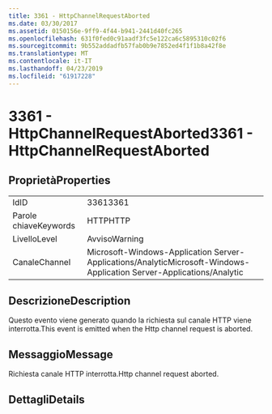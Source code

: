 ```yaml
---
title: 3361 - HttpChannelRequestAborted
ms.date: 03/30/2017
ms.assetid: 0150156e-9ff9-4f44-b941-2441d40fc265
ms.openlocfilehash: 631f0fed0c91aadf3fc5e122ca6c5895310c02f6
ms.sourcegitcommit: 9b552addadfb57fab0b9e7852ed4f1f1b8a42f8e
ms.translationtype: MT
ms.contentlocale: it-IT
ms.lasthandoff: 04/23/2019
ms.locfileid: "61917228"
---
```

# <a name="3361---httpchannelrequestaborted"></a><span data-ttu-id="55da0-102">3361 - HttpChannelRequestAborted</span><span class="sxs-lookup"><span data-stu-id="55da0-102">3361 - HttpChannelRequestAborted</span></span>
## <a name="properties"></a><span data-ttu-id="55da0-103">Proprietà</span><span class="sxs-lookup"><span data-stu-id="55da0-103">Properties</span></span>  
  
|||  
|-|-|  
|<span data-ttu-id="55da0-104">Id</span><span class="sxs-lookup"><span data-stu-id="55da0-104">ID</span></span>|<span data-ttu-id="55da0-105">3361</span><span class="sxs-lookup"><span data-stu-id="55da0-105">3361</span></span>|  
|<span data-ttu-id="55da0-106">Parole chiave</span><span class="sxs-lookup"><span data-stu-id="55da0-106">Keywords</span></span>|<span data-ttu-id="55da0-107">HTTP</span><span class="sxs-lookup"><span data-stu-id="55da0-107">HTTP</span></span>|  
|<span data-ttu-id="55da0-108">Livello</span><span class="sxs-lookup"><span data-stu-id="55da0-108">Level</span></span>|<span data-ttu-id="55da0-109">Avviso</span><span class="sxs-lookup"><span data-stu-id="55da0-109">Warning</span></span>|  
|<span data-ttu-id="55da0-110">Canale</span><span class="sxs-lookup"><span data-stu-id="55da0-110">Channel</span></span>|<span data-ttu-id="55da0-111">Microsoft-Windows-Application Server-Applications/Analytic</span><span class="sxs-lookup"><span data-stu-id="55da0-111">Microsoft-Windows-Application Server-Applications/Analytic</span></span>|  
  
## <a name="description"></a><span data-ttu-id="55da0-112">Descrizione</span><span class="sxs-lookup"><span data-stu-id="55da0-112">Description</span></span>  
 <span data-ttu-id="55da0-113">Questo evento viene generato quando la richiesta sul canale HTTP viene interrotta.</span><span class="sxs-lookup"><span data-stu-id="55da0-113">This event is emitted when the Http channel request is aborted.</span></span>  
  
## <a name="message"></a><span data-ttu-id="55da0-114">Messaggio</span><span class="sxs-lookup"><span data-stu-id="55da0-114">Message</span></span>  
 <span data-ttu-id="55da0-115">Richiesta canale HTTP interrotta.</span><span class="sxs-lookup"><span data-stu-id="55da0-115">Http channel request aborted.</span></span>  
  
## <a name="details"></a><span data-ttu-id="55da0-116">Dettagli</span><span class="sxs-lookup"><span data-stu-id="55da0-116">Details</span></span>
